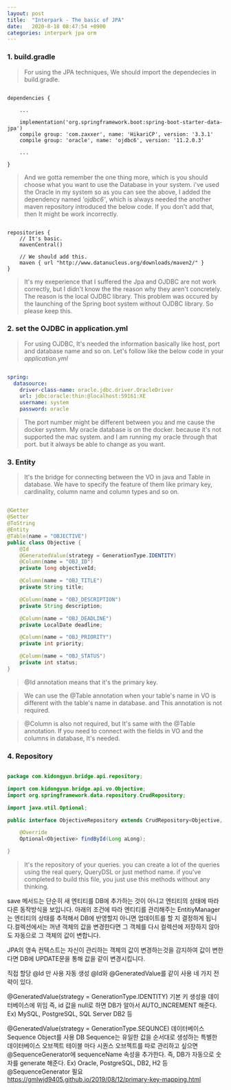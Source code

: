 ```yaml
---
layout: post
title:  "Interpark - The basic of JPA"
date:   2020-8-18 08:47:54 +0900
categories: interpark jpa orm
---
```



### 1. build.gradle

> For using the JPA techniques, We should import the dependecies in build.gradle.

```

dependencies {

    ...

    implementation('org.springframework.boot:spring-boot-starter-data-jpa')
    compile group: 'com.zaxxer', name: 'HikariCP', version: '3.3.1'
    compile group: 'oracle', name: 'ojdbc6', version: '11.2.0.3'

    ...

}

```

> And we gotta remember the one thing more, which is you should choose what you want to use the Database in your system. i've used the Oracle in my system so as you can see the above, I added the dependency named _'ojdbc6'_, which is always needed the another maven repository introduced the below code. If you don't add that, then It might be work incorrectly.

```

repositories {
    // It's basic.
    mavenCentral() 

    // We should add this.
    maven { url "http://www.datanucleus.org/downloads/maven2/" }
}

```

> It's my exeperience that I suffered the Jpa and OJDBC are not work correctly, but I didn't know the the reason why they aren't concretely. The reason is the local OJDBC library. This problem was occured by the launching of the Spring boot system without OJDBC library. So please keep this.



### 2. set the OJDBC in application.yml 

> For using OJDBC, It's needed the information basically like host, port and database name and so on. Let's follow like the below code in your _application.yml_

```yml

spring:
  datasource:
    driver-class-name: oracle.jdbc.driver.OracleDriver
    url: jdbc:oracle:thin:@localhost:59161:XE
    username: system
    password: oracle

```

> The port number might be different between you and me cause the docker system. My oracle database is on the docker. because it's not supported the mac system. and I am running my oracle through that port. but it always be able to change as you want.

### 3. Entity

> It's the bridge for connecting between the VO in java and Table in database. We have to specify the feature of them like primary key, cardinality, column name and column types and so on.

```java

@Getter
@Setter
@ToString
@Entity
@Table(name = "OBJECTIVE")
public class Objective {
    @Id
    @GeneratedValue(strategy = GenerationType.IDENTITY)
    @Column(name = "OBJ_ID")
    private long objectiveId;

    @Column(name = "OBJ_TITLE")
    private String title;

    @Column(name = "OBJ_DESCRIPTION")
    private String description;

    @Column(name = "OBJ_DEADLINE")
    private LocalDate deadline;

    @Column(name = "OBJ_PRIORITY")
    private int priority;

    @Column(name = "OBJ_STATUS")
    private int status;
}

```

> @Id annotation means that it's the primary key.

> We can use the @Table annotation when your table's name in VO is different with the table's name in database. and This annotation is not required.

> @Column is also not required, but It's same with the @Table annotation. If you need to connect with the fields in VO and the columns in database, It's needed.

### 4. Repository

```java

package com.kidongyun.bridge.api.repository;

import com.kidongyun.bridge.api.vo.Objective;
import org.springframework.data.repository.CrudRepository;

import java.util.Optional;

public interface ObjectiveRepository extends CrudRepository<Objective, Long> {

    @Override
    Optional<Objective> findById(Long aLong);

}

```

> It's the repository of your queries. you can create a lot of the queries using the real query, QueryDSL or just method name. if you've completed to build this file, you just use this methods without any thinking.   

save 메서드는 단순히 새 엔티티를 DB에 추가하는 것이 아니고 엔티티의 상태에 따라 다른 동작방식을 보입니다. 아래의 조건에 따라 엔티티를 관리해주는 EntitiyManager는 엔티티의 상태를 추적해서 DB에 반영할지 아니면 업데이트를 할 지 결정하게 됩니다.컬렉션에서는 꺼낸 객체의 값을 변경한다면 그 객체를 다시 컬렉션에 저장하지 않아도 자동으로 그 객체의 값이 변합니다.

JPA의 영속 컨텍스트는 자신이 관리하는 객체의 값이 변경하는것을 감지하여 값이 변한다면 DB에 UPDATE문을 통해 값을 같이 변경시킵니다.

직접 할당
@Id 만 사용
자동 생성
@Id와 @GeneratedValue를 같이 사용
네 가지 전략이 있다.

@GeneratedValue(strategy = GenerationType.IDENTITY)
기본 키 생성을 데이터베이스에 위임
즉, id 값을 null로 하면 DB가 알아서 AUTO_INCREMENT 해준다.
Ex) MySQL, PostgreSQL, SQL Server DB2 등

@GeneratedValue(strategy = GenerationType.SEQUNCE)
데이터베이스 Sequence Object를 사용
DB Sequence는 유일한 값을 순서대로 생성하는 특별한 데이터베이스 오브젝트
테이블 마다 시퀀스 오브젝트를 따로 관리하고 싶으면 @SequenceGenerator에 sequenceName 속성을 추가한다.
즉, DB가 자동으로 숫자를 generate 해준다.
Ex) Oracle, PostgreSQL, DB2, H2 등
@SequenceGenerator 필요
https://gmlwjd9405.github.io/2019/08/12/primary-key-mapping.html

